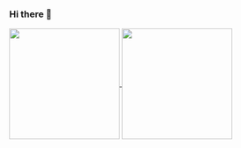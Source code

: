 ### Hi there 👋

<a href="https://github.com/daniya-sohail26/github-readme-stats">
  <img height=200 align="center" src="https://github-readme-stats.vercel.app/api?username=daniya-sohail26" />
</a>
<a href="https://github.com/daniya-sohail26/convoychat">
  <img height=200 align="center" src="https://github-readme-stats.vercel.app/api/top-langs?username=daniya-sohail26&layout=compact&langs_count=8&card_width=320" />
</a>
